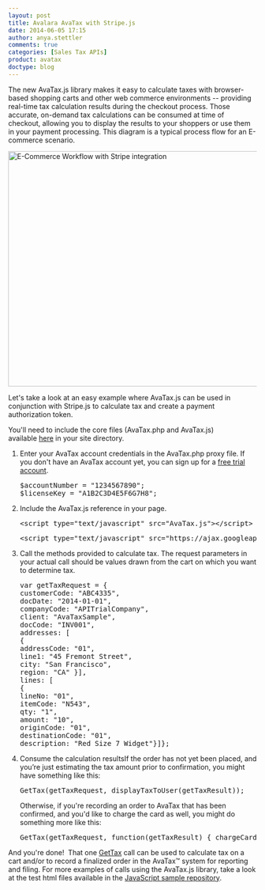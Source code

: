 ```yaml
---
layout: post
title: Avalara AvaTax with Stripe.js
date: 2014-06-05 17:15
author: anya.stettler
comments: true
categories: [Sales Tax APIs]
product: avatax
doctype: blog
---
```

The new AvaTax.js library makes it easy to calculate taxes with browser-based shopping carts and other web commerce environments -- providing real-time tax calculation results during the checkout process. Those accurate, on-demand tax calculations can be consumed at time of checkout, allowing you to display the results to your shoppers or use them in your payment processing. This diagram is a typical process flow for an E-commerce scenario.

<a href="/wp-content/uploads/2014/06/Ecomm-with-stripe.png"><img class="alignnone size-full wp-image-7766" src="/wp-content/uploads/2014/06/Ecomm-with-stripe.png" alt="E-Commerce Workflow with Stripe integration" width="900" height="476" /></a>

Let's take a look at an easy example where AvaTax.js can be used in conjunction with Stripe.js to calculate tax and create a payment authorization token.

You'll need to include the core files (AvaTax.php and AvaTax.js) available <a href="https://github.com/avadev/AvaTax-Calc-REST-JavaScript">here</a> in your site directory.
<ol>
	<li>Enter your AvaTax account credentials in the AvaTax.php proxy file. If you don't have an AvaTax account yet, you can sign up for a <a title="Avalara AvaTax API Free Trial" href="/getting-started">free trial account</a>.
<pre class="prettyprint lang-js">$accountNumber = "1234567890";
$licenseKey = "A1B2C3D4E5F6G7H8";</pre>
</li>
	<li>Include the AvaTax.js reference in your page.
<pre class="prettyprint lang-js">&lt;script type="text/javascript" src="AvaTax.js"&gt;&lt;/script&gt;</pre>
<pre class="prettyprint lang-js">&lt;script type="text/javascript" src="https://ajax.googleapis.com/ajax/libs/jquery/1.6.2/jquery.min.js"&gt;&lt;/script&gt;</pre>
</li>
	<li>Call the methods provided to calculate tax. The request parameters in your actual call should be values drawn from the cart on which you want to determine tax.
<pre class="prettyprint lang-js">var getTaxRequest = {
customerCode: "ABC4335",
docDate: "2014-01-01",
companyCode: "APITrialCompany",
client: "AvaTaxSample",
docCode: "INV001",
addresses: [
{
addressCode: "01",
line1: "45 Fremont Street",
city: "San Francisco",
region: "CA" }],
lines: [
{
lineNo: "01",
itemCode: "N543",
qty: "1",
amount: "10",
originCode: "01",
destinationCode: "01",
description: "Red Size 7 Widget"}]};</pre>
</li>
	<li>Consume the calculation resultsIf the order has not yet been placed, and you’re just estimating the tax amount prior to confirmation, you might have something like this:
<pre class="prettyprint lang-js">GetTax(getTaxRequest, displayTaxToUser(getTaxResult));</pre>
Otherwise, if you're recording an order to AvaTax that has been confirmed, and you'd like to charge the card as well, you might do something more like this:
<pre class="prettyprint lang-js">GetTax(getTaxRequest, function(getTaxResult) { chargeCardViaStripe((getTaxResult.TotalTax + getTaxResult.TotalAmount) *100 )});</pre>
</li>
</ol>
And you're done!  That one <a href="/api-docs/api-reference/rest-curl/gettax">GetTax</a> call can be used to calculate tax on a cart and/or to record a finalized order in the AvaTax™ system for reporting and filing. For more examples of calls using the AvaTax.js library, take a look at the test html files available in the <a href="https://github.com/avadev/AvaTax-Calc-REST-JavaScript">JavaScript sample repository</a>.

<script src="https://google-code-prettify.googlecode.com/svn/loader/run_prettify.js"></script>
